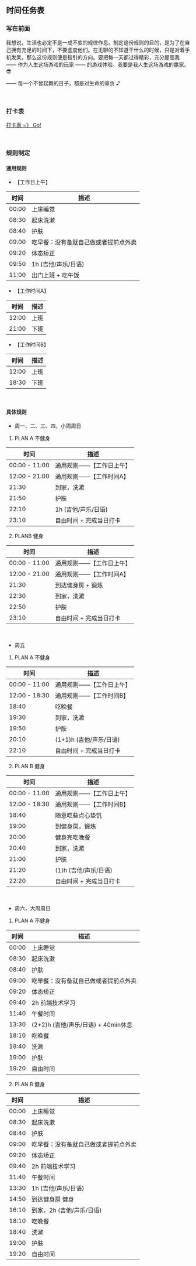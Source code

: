 ## 时间任务表
### 写在前面
我想说，生活也必定不是一成不变的规律作息。制定这份规则的目的，是为了在自己拥有充足的时间下，不要虚度他们。在无聊的不知道干什么的时候，只是对着手机发呆，那么这份规则便是指引的方向。要把每一天都过得精彩，充分提高我 —— 作为人生这场游戏的玩家 —— 的游戏体验。我要是我人生这场游戏的赢家。:sunglasses:
 
—— 每一个不曾起舞的日子，都是对生命的辜负 ♪

<br>

### 打卡表

[打卡表 =》 Go!](./时间任务/index.md)

<br>

### 规则制定

#### 通用规则

- 【工作日上午】

|时间|描述|
|----|----|
|00:00|上床睡觉|
|08:30|起床洗漱|
|08:40|护肤|
|09:00|吃早餐：没有备就自己做或者提前点外卖|
|09:20|体态矫正|
|09:50|1h (吉他/声乐/日语)|
|11:00|出门上班 + 吃午饭|


- 【工作时间A】

|时间|描述|
|----|----|
|12:00|上班|
|21:00|下班|

- 【工作时间B】

|时间|描述|
|----|----|
|12:00|上班|
|18:30|下班|

<br>

#### 具体规则

- 周一、二、三、四，小周周日

1. PLAN A 不健身

|时间|描述|
|----|----|
|00:00 - 11:00|通用规则——【工作日上午】|
|12:00 - 21:00|通用规则——【工作时间A】|
|21:30|到家，洗漱|
|21:50|护肤|
|22:10|1h (吉他/声乐/日语)|
|23:10|自由时间 + 完成当日打卡|


2. PLANB 健身

|时间|描述|
|----|----|
|00:00 - 11:00|通用规则——【工作日上午】|
|12:00 - 21:00|通用规则——【工作时间A】|
|21:30|到达健身房 + 锻炼|
|22:30|到家，洗漱|
|22:50|护肤|
|23:10|自由时间 + 完成当日打卡|

<br>

- 周五

1. PLAN A 不健身

|时间|描述|
|----|----|
|00:00 - 11:00|通用规则——【工作日上午】|
|12:00 - 18:30|通用规则——【工作时间B】|
|18:40|吃晚餐|
|19:30|到家，洗漱|
|19:50|护肤|
|20:10|(1+1)h (吉他/声乐/日语)|
|22:10|自由时间 + 完成当日打卡|

2. PLAN B 健身

|时间|描述|
|----|----|
|00:00 - 11:00|通用规则——【工作日上午】|
|12:00 - 18:30|通用规则——【工作时间B】|
|18:40|随意吃些点心垫饥|
|19:00|到健身房，锻炼|
|20:00|健身完吃晚餐|
|20:40|到家，洗漱|
|21:00|护肤|
|21:20|(1)h (吉他/声乐/日语)|
|22:20|自由时间 + 完成当日打卡|

<br>

- 周六，大周周日

1. PLAN A 不健身

|时间|描述|
|----|----|
|00:00|上床睡觉|
|08:30|起床洗漱|
|08:40|护肤|
|09:00|吃早餐：没有备就自己做或者提前点外卖|
|09:20|体态矫正|
|09:40|2h 前端技术学习|
|11:40|午餐时间|
|13:30|(2+2)h (吉他/声乐/日语) + 40min休息|
|18:10|吃晚餐|
|18:40|洗漱|
|19:00|护肤|
|19:20|自由时间|

2. PLAN B 健身

|时间|描述|
|----|----|
|00:00|上床睡觉|
|08:30|起床洗漱|
|08:40|护肤|
|09:00|吃早餐：没有备就自己做或者提前点外卖|
|09:20|体态矫正|
|09:40|2h 前端技术学习|
|11:40|午餐时间|
|13:30|1h (吉他/声乐/日语)
|14:50|到达健身房 健身|
|16:10|到家，2h (吉他/声乐/日语)|
|18:10|吃晚餐|
|18:40|洗漱|
|19:00|护肤|
|19:20|自由时间|

